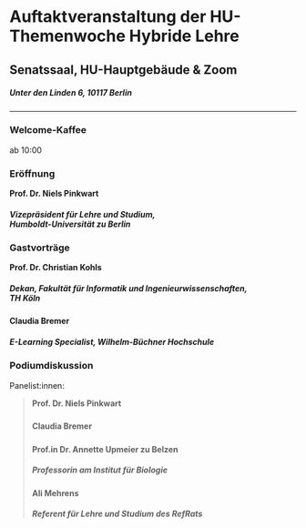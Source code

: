 # Auftaktveranstaltung der HU-Themenwoche Hybride Lehre
## Senatssaal, HU-Hauptgebäude & Zoom 
##### Unter den Linden 6, 10117 Berlin
---
### Welcome-Kaffee
ab 10:00
### Eröffnung
**Prof. Dr. Niels Pinkwart**  
##### Vizepräsident für Lehre und Studium, <br> Humboldt-Universität zu Berlin 

### Gastvorträge 
**Prof. Dr. Christian Kohls**
##### Dekan, Fakultät für Informatik und Ingenieurwissenschaften,<br> TH Köln 
**Claudia Bremer**
##### E-Learning Specialist, Wilhelm-Büchner Hochschule 


### Podiumdiskussion 
Panelist:innen: 
> **Prof. Dr. Niels Pinkwart** 
> #####  
> **Claudia Bremer** 
> #####   
> **Prof.in Dr. Annette Upmeier zu Belzen** 
> ##### Professorin am Institut für Biologie
> **Ali Mehrens** 
> ##### Referent für Lehre und Studium des RefRats




